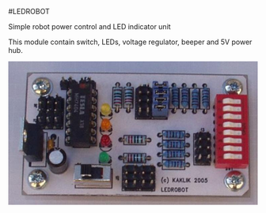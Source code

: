 <!--- PrjInfo ---> <!--- Please remove this line after manually editing --->
<!--- 00a56be08b96043df9e37d6aff7b6990 --->
<!--- Created:20170112-18:22: ---> 
<!--- Author:Mlab: ---> 
<!--- AuthorEmail:mlab@mlab.cz: ---> 
<!--- Tags:imported: ---> 
<!--- Ust:None: ---> 
<!--- Name:LEDROBOT: --->
#LEDROBOT 
<!--- LongName --->
Simple robot power control and LED indicator unit
<!--- ELongName ---> 

<!--- Lead --->
This module contain switch, LEDs, voltage regulator, beeper and 5V power hub.
<!--- ELead ---> 

![LeadImg](LEDrobot_Small.jpg) 


​
​
<!--- Description --->
<!--- EDescription --->
<!--- Content --->
<!--- EContent --->
            